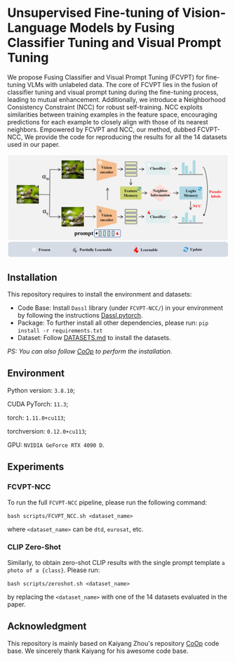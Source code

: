 # Unsupervised Fine-tuning of Vision-Language Models by Fusing Classifier Tuning and Visual Prompt Tuning

We propose Fusing Classifier and Visual Prompt Tuning (FCVPT) for fine-tuning VLMs with unlabeled data. The core of FCVPT lies in the fusion of classifier tuning and visual prompt tuning during the fine-tuning process, leading to mutual enhancement.
Additionally, we introduce a Neighborhood Consistency Constraint (NCC) for robust self-training. NCC exploits similarities between training examples in the feature space, encouraging predictions for each example to closely align with those of its nearest neighbors. Empowered by FCVPT and NCC, our method, dubbed FCVPT-NCC, We provide the code for reproducing the results for all the 14 datasets used in our paper.

![image](./Framework.jpg)

## Installation
This repository requires to install the environment and datasets:
- Code Base: Install `Dassl` library (under `FCVPT-NCC/`) in your environment by following the instructions [Dassl.pytorch](https://github.com/KaiyangZhou/Dassl.pytorch#installation).
- Package: To further install all other dependencies, please run: `pip install -r requirements.txt`
- Dataset: Follow [DATASETS.md](https://github.com/KaiyangZhou/Dassl.pytorch/blob/master/DATASETS.md) to install the datasets.

*PS: You can also follow [CoOp](https://github.com/KaiyangZhou/CoOp) to perform the installation.*

## Environment
Python version: `3.8.10`; 

CUDA PyTorch: `11.3`; 

torch: `1.11.0+cu113`; 

torchversion: `0.12.0+cu113`;

GPU: `NVIDIA GeForce RTX 4090 D`.

## Experiments

### FCVPT-NCC
To run the full `FCVPT-NCC` pipeline, please run the following command:

```
bash scripts/FCVPT_NCC.sh <dataset_name>
```

where `<dataset_name>` can be `dtd`, `eurosat`, etc.
### CLIP Zero-Shot
Similarly, to obtain zero-shot CLIP results with the single prompt template `a photo of a {class}`. Please run: 

```
bash scripts/zeroshot.sh <dataset_name>
```

by replacing the `<dataset_name>` with one of the 14 datasets evaluated in the paper.


## Acknowledgment
This repository is mainly based on Kaiyang Zhou's repository [CoOp](https://github.com/KaiyangZhou/CoOp) code base. We sincerely thank Kaiyang for his awesome code base.
